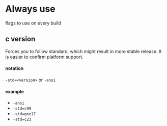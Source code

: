 # Always use
flags to use on every build

## c version
Forces you to follow standard, which might result in more stable release. It is easier to confirm platform support.
#### notation
`-std=<version>` or `-ansi`
#### example
- `-ansi`
- `-std=c99`
- `-std=gnu17`
- `-std=c23`
